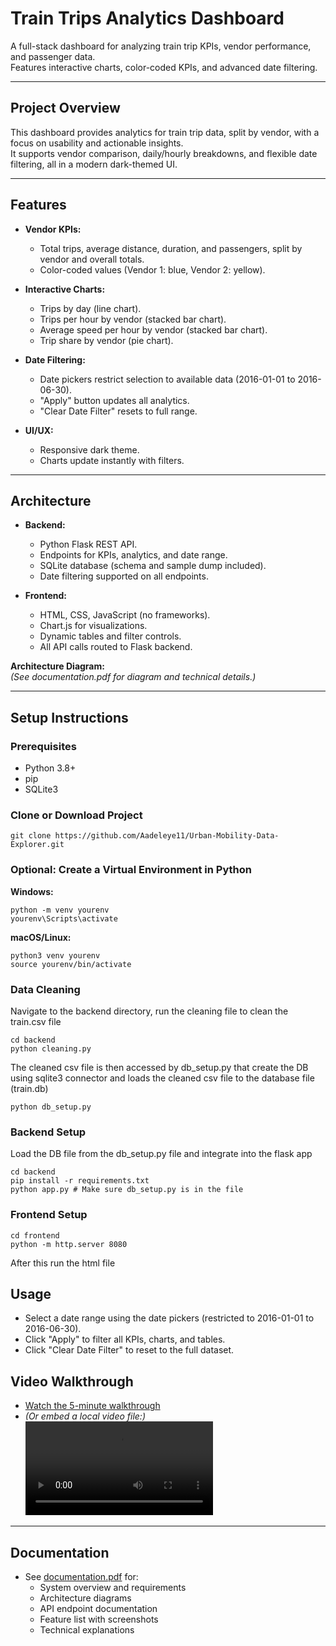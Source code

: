 # Train Trips Analytics Dashboard

A full-stack dashboard for analyzing train trip KPIs, vendor performance, and passenger data.  
Features interactive charts, color-coded KPIs, and advanced date filtering.

---

## Project Overview

This dashboard provides analytics for train trip data, split by vendor, with a focus on usability and actionable insights.  
It supports vendor comparison, daily/hourly breakdowns, and flexible date filtering, all in a modern dark-themed UI.

---

## Features

- **Vendor KPIs:**  
  - Total trips, average distance, duration, and passengers, split by vendor and overall totals.
  - Color-coded values (Vendor 1: blue, Vendor 2: yellow).

- **Interactive Charts:**  
  - Trips by day (line chart).
  - Trips per hour by vendor (stacked bar chart).
  - Average speed per hour by vendor (stacked bar chart).
  - Trip share by vendor (pie chart).

- **Date Filtering:**  
  - Date pickers restrict selection to available data (2016-01-01 to 2016-06-30).
  - "Apply" button updates all analytics.
  - "Clear Date Filter" resets to full range.

- **UI/UX:**  
  - Responsive dark theme.
  - Charts update instantly with filters.

---

## Architecture

- **Backend:**  
  - Python Flask REST API.
  - Endpoints for KPIs, analytics, and date range.
  - SQLite database (schema and sample dump included).
  - Date filtering supported on all endpoints.

- **Frontend:**  
  - HTML, CSS, JavaScript (no frameworks).
  - Chart.js for visualizations.
  - Dynamic tables and filter controls.
  - All API calls routed to Flask backend.

**Architecture Diagram:**  
*(See documentation.pdf for diagram and technical details.)*

---

## Setup Instructions

### Prerequisites

- Python 3.8+
- pip
- SQLite3

### Clone or Download Project
```
git clone https://github.com/Aadeleye11/Urban-Mobility-Data-Explorer.git
```

### Optional: Create a Virtual Environment in Python
**Windows:**
```
python -m venv yourenv
yourenv\Scripts\activate
```

**macOS/Linux:**
```
python3 venv yourenv
source yourenv/bin/activate
```

### Data Cleaning

Navigate to the backend directory, run the cleaning file to clean the train.csv file
```
cd backend
python cleaning.py
```

The cleaned csv file is then accessed by db_setup.py that create the DB using sqlite3 connector and loads the cleaned csv file to the database file (train.db)
```
python db_setup.py
```

### Backend Setup
Load the DB file from the db_setup.py file and integrate into the flask app
```
cd backend
pip install -r requirements.txt
python app.py # Make sure db_setup.py is in the file
```

### Frontend Setup

```
cd frontend
python -m http.server 8080
```
After this run the html file 

## Usage

- Select a date range using the date pickers (restricted to 2016-01-01 to 2016-06-30).
- Click "Apply" to filter all KPIs, charts, and tables.
- Click "Clear Date Filter" to reset to the full dataset.

## Video Walkthrough

- [Watch the 5-minute walkthrough](LINK_TO_VIDEO)
- *(Or embed a local video file:)*  
![Walkthrough Video](walkthrough.mp4)

---

## Documentation

- See [documentation.pdf](documentation.pdf) for:
  - System overview and requirements
  - Architecture diagrams
  - API endpoint documentation
  - Feature list with screenshots
  - Technical explanations

